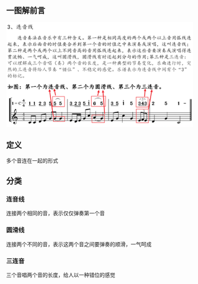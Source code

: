 ## 一图解前言
![alt text](连音线.png)

## 定义
多个音连在一起的形式

## 分类
### 连音线
连接两个相同的音，表示仅仅弹奏第一个音
### 圆滑线
连接两个不同的音，表示这两个音之间要弹奏的顺滑，一气呵成
### 三连音
三个音唱两个音的长度，给人以一种错位的感觉